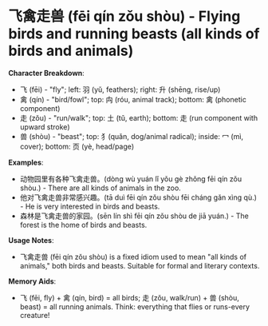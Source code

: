 # **飞禽走兽 (fēi qín zǒu shòu) - Flying birds and running beasts (all kinds of birds and animals)**

**Character Breakdown**:  
- 飞 (fēi) - "fly"; left: 羽 (yǔ, feathers); right: 升 (shēng, rise/up)  
- 禽 (qín) - "bird/fowl"; top: 禸 (róu, animal track); bottom: 禽 (phonetic component)  
- 走 (zǒu) - "run/walk"; top: 土 (tǔ, earth); bottom: 走 (run component with upward stroke)  
- 兽 (shòu) - "beast"; top: 犭(quǎn, dog/animal radical); inside: 冖 (mì, cover); bottom: 页 (yè, head/page)

**Examples**:  
- 动物园里有各种飞禽走兽。(dòng wù yuán lǐ yǒu gè zhǒng fēi qín zǒu shòu.) - There are all kinds of animals in the zoo.  
- 他对飞禽走兽非常感兴趣。(tā duì fēi qín zǒu shòu fēi cháng gǎn xìng qù.) - He is very interested in birds and beasts.  
- 森林是飞禽走兽的家园。(sēn lín shì fēi qín zǒu shòu de jiā yuán.) - The forest is the home of birds and beasts.

**Usage Notes**:  
- 飞禽走兽 (fēi qín zǒu shòu) is a fixed idiom used to mean "all kinds of animals," both birds and beasts. Suitable for formal and literary contexts.

**Memory Aids**:  
- 飞 (fēi, fly) + 禽 (qín, bird) = all birds; 走 (zǒu, walk/run) + 兽 (shòu, beast) = all running animals. Think: everything that flies or runs-every creature!